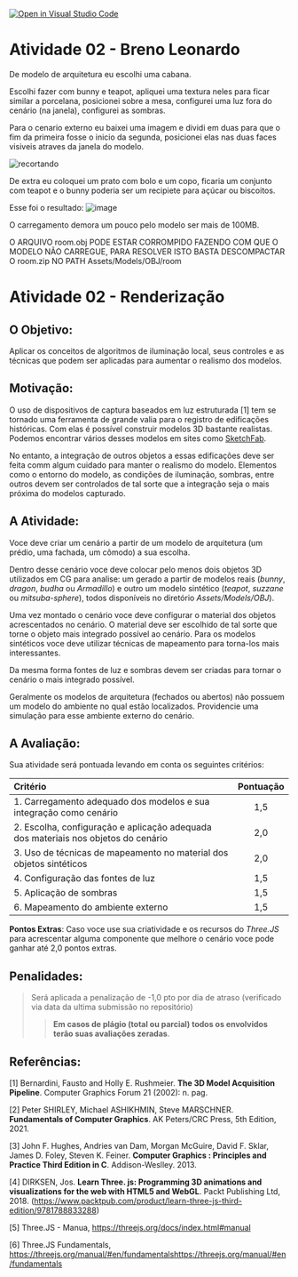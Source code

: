 [![Open in Visual Studio Code](https://classroom.github.com/assets/open-in-vscode-c66648af7eb3fe8bc4f294546bfd86ef473780cde1dea487d3c4ff354943c9ae.svg)](https://classroom.github.com/online_ide?assignment_repo_id=7985138&assignment_repo_type=AssignmentRepo)
# Atividade 02 - Breno Leonardo

De modelo de arquitetura eu escolhi uma cabana.

Escolhi fazer com bunny e teapot, apliquei uma textura neles para ficar similar a porcelana, posicionei sobre a mesa, configurei uma luz fora do cenário (na janela), configurei as sombras.

Para o cenario externo eu baixei uma imagem e dividi em duas para que o fim da primeira fosse o inicio da segunda, posicionei elas nas duas faces visiveis atraves da janela do modelo.


![recortando](https://user-images.githubusercontent.com/58619307/174928452-82d04001-e767-49d4-816f-ef3d4cfcde95.png)


De extra eu coloquei um prato com bolo e um copo, ficaria um conjunto com teapot e o bunny poderia ser um recipiete para açúcar ou biscoitos.

Esse foi o resultado:
![image](https://user-images.githubusercontent.com/58619307/174929337-66b414ea-364f-4772-be33-1aaf29a80968.png)


O carregamento demora um pouco pelo modelo ser mais de 100MB.

O ARQUIVO room.obj PODE ESTAR CORROMPIDO FAZENDO COM QUE O MODELO NÃO CARREGUE, PARA RESOLVER ISTO BASTA DESCOMPACTAR O room.zip NO PATH Assets/Models/OBJ/room


# Atividade 02 - Renderização

## O Objetivo:

Aplicar os conceitos de algoritmos de iluminação local, seus controles e as técnicas que podem ser aplicadas para aumentar o realismo dos modelos.

## Motivação:

O uso de dispositivos de captura baseados em luz estruturada [1] tem se tornado uma ferramenta de grande valia para o registro de edificações históricas. Com elas é possível construir modelos 3D bastante realistas. Podemos encontrar vários desses modelos em sites como [SketchFab](https://sketchfab.com/feed).

No entanto, a integração de outros objetos a essas edificações deve ser feita comm algum cuidado para manter o realismo do modelo. Elementos como o entorno do modelo, as condições de iluminação, sombras, entre outros devem ser controlados de tal sorte que a integração seja o mais próxima do modelos capturado.

## A Atividade:

Voce deve criar um cenário a partir de um modelo de arquitetura (um prédio, uma fachada, um cômodo) a sua escolha.

Dentro desse cenário voce deve colocar pelo menos dois objetos 3D utilizados em CG para analise: um gerado a partir de modelos reais (*bunny*, *dragon*, *budha* ou *Armadillo*) e outro um modelo sintético (*teapot*, *suzzane* ou *mitsuba-sphere*), todos disponíveis no diretório *Assets/Models/OBJ*). 

Uma vez montado o cenário voce deve configurar o material dos objetos acrescentados no cenário. O material deve ser escolhido de tal sorte que torne o objeto mais integrado possível ao cenário. Para os modelos sintéticos voce deve utilizar técnicas de mapeamento para torna-los mais interessantes.

Da mesma forma fontes de luz e sombras devem ser criadas para tornar o cenário o mais integrado possível.

Geralmente os modelos de arquitetura (fechados ou abertos) não possuem um modelo do ambiente no qual estão localizados. Providencie uma simulação para esse ambiente externo do cenário. 

## A Avaliação:

Sua atividade será pontuada levando em conta os seguintes critérios:

| Critério | Pontuação |
| :--- | :---: |
| 1. Carregamento adequado dos modelos e sua integração como cenário | 1,5 |
| 2. Escolha, configuração e aplicação adequada dos materiais nos objetos do cenário | 2,0 | 
| 3. Uso de técnicas de mapeamento no material dos objetos sintéticos | 2,0 |
| 4. Configuração das fontes de luz | 1,5 |
| 5. Aplicação de sombras | 1,5 |
| 6. Mapeamento do ambiente externo | 1,5 |


**Pontos Extras**: Caso voce use sua criatividade e os recursos do *Three.JS* para acrescentar alguma componente que melhore o cenário voce pode ganhar até 2,0 pontos extras. 

## Penalidades:              

> Será aplicada a penalização de -1,0 pto por dia de atraso (verificado via data da ultima submissão no repositório)
> 
>> **Em casos de plágio (total ou parcial) todos os envolvidos terão suas avaliações zeradas**. 

## Referências:

[1] Bernardini, Fausto and Holly E. Rushmeier. **The 3D Model Acquisition Pipeline**. Computer Graphics Forum 21 (2002): n. pag.

[2] Peter SHIRLEY, Michael ASHIKHMIN, Steve MARSCHNER. **Fundamentals of Computer Graphics**. AK Peters/CRC Press, 5th Edition, 2021.

[3] John F. Hughes, Andries van Dam, Morgan McGuire, David F. Sklar, James D. Foley, Steven K. Feiner. **Computer Graphics : Principles and 
Practice Third Edition in C**. Addison-Weslley. 2013.

[4] DIRKSEN, Jos. **Learn Three. js: Programming 3D animations and visualizations for the web with HTML5 and WebGL**. Packt Publishing Ltd, 2018. (https://www.packtpub.com/product/learn-three-js-third-edition/9781788833288) 

[5] Three.JS - Manua, https://threejs.org/docs/index.html#manual

[6] Three.JS Fundamentals, https://threejs.org/manual/#en/fundamentalshttps://threejs.org/manual/#en/fundamentals



